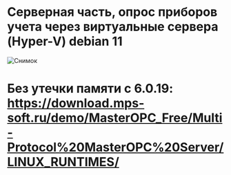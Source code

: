 # Серверная часть, опрос приборов учета через виртуальные сервера (Hyper-V) debian 11
![Снимок](https://github.com/user-attachments/assets/874110e8-adb1-4af2-b097-0601f7d53a17)

# Без утечки памяти c 6.0.19: https://download.mps-soft.ru/demo/MasterOPC_Free/Multi-Protocol%20MasterOPC%20Server/LINUX_RUNTIMES/
